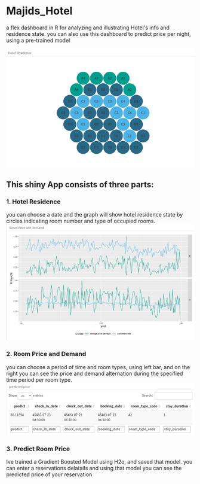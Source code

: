 # Majids_Hotel
a flex dashboard in R for analyzing and illustrating Hotel's info and residence state. you can also use this dashboard to predict price per night, using a pre-trained model 

![hotel residence](https://github.com/pariyamd/Majids_Hotel/blob/main/hotel_residence.jpg)

## This shiny App consists of three parts:
### 1. Hotel Residence
you can choose a date and the graph will show hotel residence state by circles indicating room number and type of occupied rooms.
![price demand](https://github.com/pariyamd/Majids_Hotel/blob/main/price-demand.jpg)
### 2. Room Price and Demand
you can choose a period of time and room types, using left bar, and on the right you can see the price and demand alternation during the specified time period per room type.
![predict](https://github.com/pariyamd/Majids_Hotel/blob/main/predict.jpg)
### 3. Predict Room Price
Ive trained a Gradient Boosted Model using H2o, and saved that model.
you can enter a reservations delatails and using that model you can see the predicted price of your reservation

